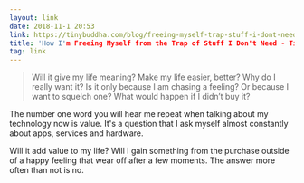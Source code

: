 ```yaml
---
layout: link
date: 2018-11-1 20:53
link: https://tinybuddha.com/blog/freeing-myself-trap-stuff-i-dont-need/
title: 'How I'm Freeing Myself from the Trap of Stuff I Don't Need - Tiny Buddha'
tag: link
---
```

> Will it give my life meaning? Make my life easier, better? Why do I really want it? Is it only because I am chasing a feeling? Or because I want to squelch one? What would happen if I didn’t buy it?

The number one word you will hear me repeat when talking about my technology now is value. It's a question that I ask myself almost constantly about apps, services and hardware. 

Will it add value to my life? Will I gain something from the purchase outside of a happy feeling that wear off after a few moments. The answer more often than not is no.